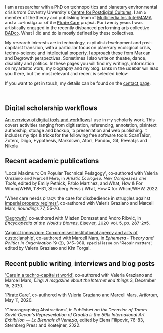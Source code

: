 <!--
.. title: ¡Hola compañera/-o!
.. author: Tomislav Medak
.. date: 2018-02-05 19:52:05 UTC
.. description: This is Tomislav Medak's website. Here you'll find his writing, artistic work, biography, blog and contact.
-->

I am a researcher with a PhD on technopolitics and planetary environmental crisis from Coventry Unversity's [Centre for Postdigital Cultures](http://www.coventry.ac.uk/research/areas-of-research/postdigital-cultures/). I am a member of the theory and publishing team of [Multimedia Institute/MAMA](http://www.mi2.hr/en/) and a co-instigator of the [Pirate Care](https://pirate.care) project. For twenty years I was artistically engaged in the recently disbanded performing arts collective [BADco](http://badco.hr/). What I did and do is mostly defined by these collectives.

My research interests are in technology, capitalist development and post-capitalist transition, with a particular focus on planetary ecological crisis, techno-science and intellectual property. I approach these from Marxian and Degrowth perspectives. Sometimes I also write on theatre, dance, disability and politics. In these pages you will find my writings, information on my artistic work, my biography and my blog. Links in the sidebar will lead you there, but the most relevant and recent is selected below.

If you want to get in touch, my details can be found on the [contact page](/en/contact/).

<br>

## Digital scholarship workflows

[An overview of digital tools and workflows](/en/workflows/) I use in my scholarly work. This covers activities ranging from digitisation, referencing, annotation, plaintext authorship, storage and backup, to presentation and web publishing. It includes my tips & tricks for the following free software tools: ScanTailor, Zotero, Diigo, Hypothesis, Markdown, Atom, Pandoc, Git, Reveal.js and Nikola.

## Recent academic publications

'Local Maximum: On Popular Technical Pedagogy', co-authored with Valeria Graziano and Marcell Mars, in *Artistic Ecologies: New Compasses and Tools*, edited by Emily Pethick, Pablo Martinez, and What, How & For Whom/WHW, 118–31, Sternberg Press / What, How & for Whom/WHW, 2022.

['When care needs piracy: the case for disobedience in struggles against imperial property regimes'](https://lwbooks.co.uk/product/when-care-needs-piracy-the-case-for-disobedience-in-struggles-against-imperial-property-regimes), co-authored with Valeria Graziano and Marcell Mars, *Soundings* 77, 55–70.

[‘Degrowth’](http://www.sciencedirect.com/science/article/pii/B9780124095489120810), co-authored with Mladen Domazet and Andro Rilović, in *Encyclopedia of the World's Biomes*, Elsevier, 2020, vol. 5, pp. 287-295.

['Against innovation: Compromised institutional agency and acts of custodianship'](http://www.ephemerajournal.org/contribution/against-innovation-compromised-institutional-agency-and-acts-custodianship), co-authored with Marcell Mars, in *Ephemera - Theory and Politics in Organisation* 19 (2), 345–368, special issue on 'Repair matters', edited by Valeria Graziano and Kim Torgal.


## Recent public writing, interviews and blog posts

['Care in a techno-capitalist world'](https://dingdingding.org/issue-3/care-in-a-techno-capitalist-world/), co-authored with Valeria Graziano and Marcell Mars, *Ding: A magazine about the Internet and things* 3, December 15, 2020.

['Pirate Care'](https://www.artforum.com/slant/valeria-graziano-marcell-mars-and-tomlsav-medak-on-the-care-crisis-83037), co-authored with Valeria Graziano and Marcell Mars, *Artforum*, May 11, 2020.

'Choreographing Abstractions', in *Published on the Occasion of Tomos Savić-Gecan's Representation of Croatia in the 59th International Art Exhibition — La Biennale di Venezia*, edited by Elena Filipović, 76-83, Sternberg Press and Kontejner, 2022.
